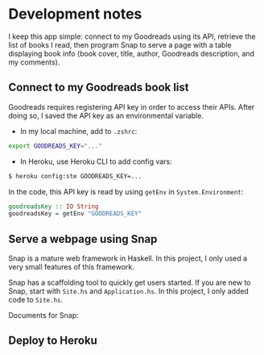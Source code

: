 # Development notes 

I keep this app simple: connect to my Goodreads using its API, retrieve
the list of books I read, then program Snap to serve a page with a
table displaying book info (book cover, title, author, Goodreads
description, and my comments). 

## Connect to my Goodreads book list 

Goodreads requires registering API key in order to access their
APIs. After doing so, I saved the API key as an environmental
variable.

- In my local machine, add to `.zshrc`: 

```sh
export GOODREADS_KEY="..."
```

- In Heroku, use Heroku CLI to add config vars:

```sh
$ heroku config:ste GOODREADS_KEY=...
```

In the code, this API key is read by using `getEnv` in
`System.Environment`: 

```haskell
goodreadsKey :: IO String
goodreadsKey = getEnv "GOODREADS_KEY"
```

## Serve a webpage using Snap

Snap is a mature web framework in Haskell. In this project, I only
used a very small features of this framework. 

Snap has a scaffolding tool to quickly get users started. If you are
new to Snap, start with `Site.hs` and `Application.hs`. In this
project, I only added code to `Site.hs`. 

Documents for Snap:


## Deploy to Heroku 
